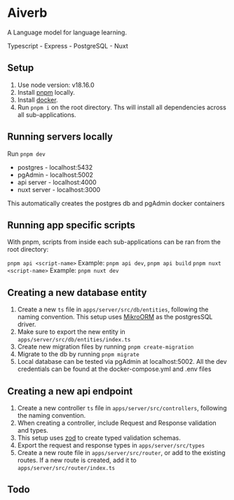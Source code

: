 # Aiverb

A Language model for language learning.

Typescript - Express - PostgreSQL - Nuxt

## Setup

1. Use node version: v18.16.0
2. Install [pnpm](https://pnpm.io/) locally.
3. Install [docker](https://www.docker.com/get-started/).
4. Run `pnpm i` on the root directory. Ths will install all dependencies across all sub-applications.

## Running servers locally

Run `pnpm dev`

- postgres - localhost:5432
- pgAdmin - localhost:5002
- api server - localhost:4000
- nuxt server - localhost:3000

This automatically creates the postgres db and pgAdmin docker containers

## Running app specific scripts

With pnpm, scripts from inside each sub-applications can be ran from the root directory:

`pnpm api <script-name>` Example: `pnpm api dev`, `pnpm api build`
`pnpm nuxt <script-name>` Example: `pnpm nuxt dev`

## Creating a new database entity

1. Create a new `ts` file in `apps/server/src/db/entities`, following the naming convention. This setup uses [MikroORM](https://mikro-orm.io/docs/next/defining-entities) as the postgresSQL driver.
2. Make sure to export the new entity in `apps/server/src/db/entities/index.ts`
3. Create new migration files by running `pnpm create-migration`
4. Migrate to the db by running `pnpm migrate`
5. Local database can be tested via pgAdmin at localhost:5002. All the dev credentials can be found at the docker-compose.yml and .env files

## Creating a new api endpoint

1. Create a new controller `ts` file in `apps/server/src/controllers`, following the naming convention.
2. When creating a controller, include Request and Response validation and types.
3. This setup uses [zod](https://zod.dev/) to create typed validation schemas.
4. Export the request and response types in `apps/server/src/types`
5. Create a new route file in `apps/server/src/router`, or add to the existing routes. If a new route is created, add it to `apps/server/src/router/index.ts`

## Todo
